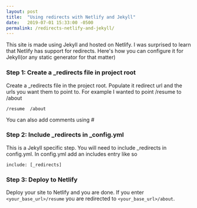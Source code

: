 ```yaml
---
layout: post
title:  "Using redirects with Netlify and Jekyll"
date:   2019-07-01 15:33:00 -0500
permalink: /redirects-netlify-and-jekyll/
---
```

This site is made using Jekyll and hosted on Netlify. I was surprised to learn that Netlify has support for redirects. Here's how you can configure it for Jekyll(or any static generator for that matter)

### Step 1: Create a _redirects file in project root

Create a _redirects file in the project root. Populate it redirect url and the urls you want them to point to. For example I wanted to point /resume to /about 

```
/resume  /about
```

You can also add comments using #

### Step 2: Include _redirects in _config.yml

This is a Jekyll specific step. You will need to include _redirects in config.yml. In config.yml add an includes entry like so

```
include: [_redirects]
```

### Step 3: Deploy to Netlify

Deploy your site to Netlify and you are done. If you enter `<your_base_url>/resume` you are redirected to `<your_base_url>/about`.
